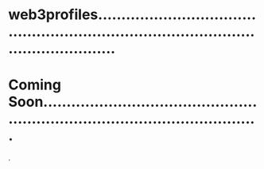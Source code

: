 # web3profiles..............................................................................................................
# Coming Soon....................................................................................................
.
